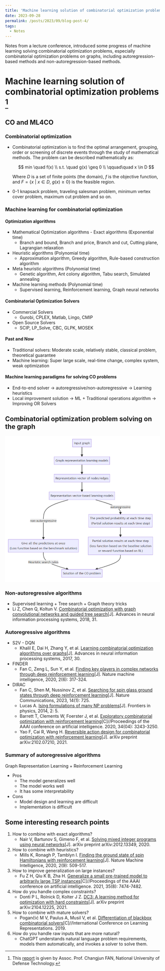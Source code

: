 ```yaml
---
title: 'Machine learning solution of combinatorial optimization problems'
date: 2023-09-28
permalink: /posts/2023/09/blog-post-4/
tags:
  - Notes
---
```


Notes from a lecture conference, introduced some progress of machine learning solving combinatorial optimization problems, especially combinatorial optimization problems on graphs, including autoregression-based methods and non-autoregression-based methods.

# Machine learning solution of combinatorial optimization problems [^1]
[^1]: This [report](https://pattern.swarma.org/study_group_issue/483) is given by Assoc. Prof. Changjun FAN, National University of Defense Technology.

## CO and ML4CO
### Combinatorial optimization

- Combinatorial optimization is to find the optimal arrangement, grouping, order or screening of discrete events through the study of mathematical methods. The problem can be described mathematically as:
  
  $$
  min \quad f(x) \\
  s.t. \quad g(x) \geq 0 \\
  \qquad\quad x \in D
  $$
  
  Where $D$ is a set of finite points (the domain), $f$ is the objective function, and $F= \{ x \ \vert \ x \in D, \ g(x) \geq 0\}$ is the feasible region.
  
- 0-1 knapsack problem, traveling salesman problem, minimum vertex cover problem, maximum cut problem and so on.

### Machine learning for combinatorial optimization
#### Optimization algorithms

- Mathematical Optimization algorithms - Exact algorithms (Exponential time)
  - Branch and bound, Branch and price, Branch and cut, Cutting plane, Lagrangian relaxation
- Heuristic algorithms (Polynomial time)
  - Approximation algorithm, Greedy algorithm, Rule-based construction algorithm
- Meta heuristic algorithms (Polynomial time)
  - Genetic algorithm, Ant colony algorithm, Tabu search, Simulated annealing
- Machine learning methods (Polynomial time)
  - Supervised learning, Reinforcement learning, Graph neural networks

#### Combinatorial Optimization Solvers

- Commercial Solvers
  - Gurobi, CPLEX, Matlab, Lingo, CMIP
- Open Source Solvers
  - SCIP, LP_Solve, CBC, GLPK, MOSEK

#### Past and Now

- Traditional solvers: Moderate scale, relatively stable, classical problem, theoretical guarantee
- Machine learning: Super large scale, real-time change, complex system, weak optimization

#### Machine learning paradigms for solving CO problems

- End-to-end solver $\rightarrow$ autoregressive/non-autoregressive $\rightarrow$ Learning heuristics
- Local improvement solution $\rightarrow$ ML + Traditional operations algorithm $\rightarrow$ Improving OR Solvers

## Combinatorial optimization problem solving on the graph

![flowchart](/images/post4.png)

<div style="display:none">
```mermaid
graph TD
A[Input graph] --> B[Graph representation learning models]
B --> C[Representation vector of nodes/edges]
C --> D[Representation vector-based learning models]
D --non-autoregressive--> E["Give all the predictions at once
(Loss function based on the benchmark solution)"]
E --Heuristic search rules--> F[Solution of the CO problem]
D --autoregressive--> G["The predicted probability at each time step
(Partial solution results at each time step)"]
G --> H["Partial solution results at each time step
(loss function based on the baseline solution 
or reward function based on RL)"]
H --> F
```
</div>

### Non-autoregressive algorithms

- Supervised learning + Tree search + Graph theory tricks
- Li Z, Chen Q, Koltun V. [Combinatorial optimization with graph convolutional networks and guided tree search](https://proceedings.neurips.cc/paper/2018/file/8d3bba7425e7c98c50f52ca1b52d3735-Paper.pdf)[J]. Advances in neural information processing systems, 2018, 31.

### Autoregressive algorithms

- S2V - DQN
  - Khalil E, Dai H, Zhang Y, et al. [Learning combinatorial optimization algorithms over graphs](https://proceedings.neurips.cc/paper/2017/file/d9896106ca98d3d05b8cbdf4fd8b13a1-Paper.pdf)[J]. Advances in neural information processing systems, 2017, 30.
- FINDER
  - Fan C, Zeng L, Sun Y, et al. [Finding key players in complex networks through deep reinforcement learning](https://www.ncbi.nlm.nih.gov/pmc/articles/PMC8191335/pdf/nihms-1595705.pdf)[J]. Nature machine intelligence, 2020, 2(6): 317-324.
- DIRAC
  - Fan C, Shen M, Nussinov Z, et al. [Searching for spin glass ground states through deep reinforcement learning](https://www.nature.com/articles/s41467-023-36363-w.pdf)[J]. Nature Communications, 2023, 14(1): 725.
  - Lucas A. [Ising formulations of many NP problems](https://www.frontiersin.org/articles/10.3389/fphy.2014.00005/full)[J]. Frontiers in physics, 2014, 2: 5.
  - Barrett T, Clements W, Foerster J, et al. [Exploratory combinatorial optimization with reinforcement learning](https://aaai.org/ojs/index.php/AAAI/article/view/5723/5579)[C]//Proceedings of the AAAI conference on artificial intelligence. 2020, 34(04): 3243-3250.
  - Yao F, Cai R, Wang H. [Reversible action design for combinatorial optimization with reinforcement learning](https://arxiv.org/pdf/2102.07210.pdf)[J]. arXiv preprint arXiv:2102.07210, 2021.

### Summary of autoregressive algorithms

Graph Representation Learning + Reinforcement Learning
- Pros
  - The model generalizes well
  - The model works well
  - It has some interpretability
- Cons
  - Model design and learning are difficult
  - Implementation is difficult

## Some interesting research points

1. How to combine with exact algorithms?
   - Nair V, Bartunov S, Gimeno F, et al. [Solving mixed integer programs using neural networks](https://arxiv.org/pdf/2012.13349.pdf)[J]. arXiv preprint arXiv:2012.13349, 2020.
2. How to combine with heuristics?
   - Mills K, Ronagh P, Tamblyn I. [Finding the ground state of spin Hamiltonians with reinforcement learning](https://arxiv.org/pdf/2003.00011.pdf)[J]. Nature Machine Intelligence, 2020, 2(9): 509-517.
3. How to improve generalization on large instances?
   - Fu Z H, Qiu K B, Zha H. [Generalize a small pre-trained model to arbitrarily large TSP instances](https://ojs.aaai.org/index.php/AAAI/article/download/16916/16723)[C]//Proceedings of the AAAI conference on artificial intelligence. 2021, 35(8): 7474-7482.
4. How do you handle complex constraints?
   - Donti P L, Rolnick D, Kolter J Z. [DC3: A learning method for optimization with hard constraints](https://arxiv.org/pdf/2104.12225.pdf)[J]. arXiv preprint arXiv:2104.12225, 2021.
5. How to combine with mature solvers?
   - Pogančić M V, Paulus A, Musil V, et al. [Differentiation of blackbox combinatorial solvers](https://openreview.net/pdf?id=BkevoJSYPB)[C]//International Conference on Learning Representations. 2019.
6. How do you handle raw inputs that are more natural?
   - ChatGPT understands natural language problem requirements, models them automatically, and invokes a solver to solve them.
